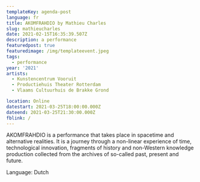 ```yaml
---
templateKey: agenda-post
language: fr
title: AKOMFRAHDIO by Mathieu Charles
slug: mathieucharles
date: 2021-02-15T16:35:39.507Z
description: a performance
featuredpost: true
featuredimage: /img/templateevent.jpeg
tags:
  - performance
year: '2021'
artists:
  - Kunstencentrum Vooruit
  - Productiehuis Theater Rotterdam
  - Vlaams Cultuurhuis de Brakke Grond

location: Online
datestart: 2021-03-25T18:00:00.000Z
dateend: 2021-03-25T21:30:00.000Z
fblink: /
---
```




AKOMFRAHDIO is a performance that takes place in spacetime and alternative realities. It is a journey through a non-linear experience of time, technological innovation, fragments of history and non-Western knowledge production collected from the archives of so-called past, present and future.

Language: Dutch
